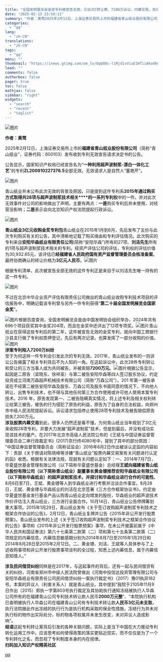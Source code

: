 ```yaml
---
title: "全国发明展览会金奖专利被宣告无效，引出3亿转让费、7200万诉讼、内幕交易、民间借贷……"
date: "2025-02-13 23:59:11"
summary: "作者：黄莺2025年2月12日，上海证券交易所上市的福建省青山纸业股份有限公司（简称“青山纸业”，证..."
categories:
  - "qq"
lang:
  - "zh-CN"
translations:
  - "zh-CN"
tags:
  - "qq"
menu: ""
thumbnail: "https://inews.gtimg.com/om_ls/OqU8Oc-l1RjdivViuE1HTiiAkodkmuq39Q-QAR6LIJiSUAA_640360/0"
lead: ""
comments: false
authorbox: false
pager: true
toc: false
mathjax: false
sidebar: "right"
widgets:
  - "search"
  - "recent"
  - "taglist"
---
```


![图片](https://inews.gtimg.com/om_bt/Op5wkc7Nw-kNlShHIKOiJm_FxfmuZAmvSnnOl8GKRmFqoAA/641)

**作者：黄莺**  


  

  


  


2025年2月12日，上海证券交易所上市的**福建省青山纸业股份有限公司**（简称“青山纸业”，证券代码：600103）发布收到专利无效宣告请求决定书的公告。

公告显示，国家知识产权局已经宣告名为“**一种利用超声波制浆-漂白一体化工艺**”的专利**ZL200910227376.5**全部无效。无效请求人是自然人“董艳芹”。

![图片](https://inews.gtimg.com/om_bt/Ozq42pEG1TZX3JvDv7TIfH6dDVQMGwPWU8WO7uQspEfssAA/641)

青山纸业并未公布此次无效的背景及原因，只是提到这件专利系**2015年通过购买方式取得共28项与超声波制浆技术相关****的一系列专利权**中的一件。并对此次无效事件对公司的影响做出了声明，主要有两点：**一是**购买专利后并未使用，对经营没影响；**二是**表示会向北京知识产权法院提起行政诉讼。  


![图片](https://inews.gtimg.com/om_bt/OWFydNrJsiozcqrNFLG15XWUmhOwYl8uxxuWjkK-vuYOcAA/641)

**青山纸业3亿元收购金奖专利包**青山纸业在2015年1月到6月，先后发布了五份与此次专利购买有关的公告，其中清晰地记载了购买缘由和专利评估情况。此次购买的专利来自**安阳华森纸业有限责任公司**(简称“安阳华森”)所有的27项、**刘洁先生**所有的1项与超声波制浆技术相关的专利。经资产评估公司的评估，专利权的评估价值为30,932.65元，该评估已**经福建省人民政府国有资产监督管理委员会核准备案**。最终协商确认的转让价格为**3亿元人民币**。![图片](https://inews.gtimg.com/om_bt/O6IiLBE3GKODckn4NjVRir1BEDwgJgI7E9gNMC527owRsAA/641)

根据专利清单，此次被宣告全部无效的这件专利正是来自于以刘洁先生唯一持有的这一件专利。

![图片](https://inews.gtimg.com/om_bt/O1JxLnhNE59NXNIEBCP18BNM4nYL1z-WFIJnMWs_sZtFQAA/641)

不过在北京中华企业资产评估有限责任公司做出的青山纸业收购专利技术项目的评估报告中，明确记载该专利曾与另外一件专利获得“**第二十届全国发明展览会国家金奖**”。

![图片](https://inews.gtimg.com/om_bt/OWMvIQZKyK7uGAZMnBCjXjqvR-Ld-E1nyT8gAI1ZBsxHMAA/641)根据百度查询，全国发明展览会是由中国发明协会组织举办，2024年共有696个项目获奖其中金奖204项，而且在金奖中还评出了12项专项奖。![图片](https://inews.gtimg.com/om_bt/Oo91vhD3BrKNcI9QnaaVHYW3u0Y13HLVSokGadqGsDx9MAA/641)青山纸业在获得这些专利后的第二年，这件被宣告无效的金奖专利，就向中国工商银行沙县支行做了专利权质押登记，先后有两次记录。也算发挥了一部分收购的价值。![图片](https://inews.gtimg.com/om_bt/ODuk7IdHxnp6KsHaQ5oBIxNlJgxeo8driI3czdGKGle9cAA/641)  
**涉案专利陷入7200万纠纷**  
至于为何这样一件专利会引发此次的专利无效。2017年，青山纸业发布的一则诉讼公告揭露了相关专利背后不为人知的一角。在这起诉讼中，此次28件专利转让和受让的三方当事人成为共同被告，并被索赔**7200万元**。![图片](https://inews.gtimg.com/om_bt/OroeIwgqOCErXF91OHTx7TNgcONHMHlEFHjHTABiO1mHQAA/641)根据公告显示，起因是二原告（梁晓东、徐祥圣）与第二被告安阳华森等四人签订股东协议，约定投资成立河南万森超声机械技术有限公司（简称“万森公司”）。201 年第一被告承诺在不经第二被告安阳华森及股东、万森公司及股东书面同意的情况下，不向他人转让、出售专利技术，也不得与其他任何第三方合作使用或许可他人使用本案专利技术。2016 年，原告发现第一、二被告隐瞒真实情况，将上述专利及相关权利转让给第三被告，被告的行为侵犯了原告的利益，原告为了自身的合法权益，向郑州市中级人民法院提起诉讼。诉讼请求包括停止使用28项专利技术及被告赔偿原告损失7,200万元。  
**涉及股票内幕交易**到此，很多人仍然还是看不懂，为何青山纸业当年规划了3亿元来收购28项专利，并要大力发展“超声波制浆”技术，但是到最后，并没有成功实现该技术的量产。在2017年北京市高级人民法院公布的《王斌与中国证券监督管理委员会二审行政裁定书》(2017)京行终4080号中，提到了其中的部分原因：  
“中国证券监督管理委员会（简称证监会）2016年6月2日作出被诉认定函的内容如下：贵部《关于商请对陈晓峰等涉嫌“青山纸业”股票内幕交易案有关问题进行认定的函》收悉。根据有关法律法规，现就有关问题认定如下：一、2014年7月7日，华夏盛世基金管理有限公司（以下简称华夏盛世基金）总经理**王斌向福建省青山纸业股份有限公司（以下简称青山纸业）副董事长黄金镖推荐安阳华森纸业有限公司（以下简称华森纸业）的超声波制浆技术，并探讨和华森纸业进行合作的可能性**。8月6日至7日，王斌、黄金镖等人到华森纸业进行考察并洽谈合作事宜。8月28日，王斌、黄金镖与华森纸业的刘洁在北京签署《三方合作框架协议书》，约定由华夏盛世基金发行基金产品认购青山纸业定向增发的股份，华森纸业的超声波技术作价评估注入青山纸业，三方进行全面合作。10月14日，青山纸业公告停牌筹划重大事项。2015年1月29日，青山纸业发布《关于签订收购超声波制浆专利技术之框架合作协议的公告》。2月12日，青山纸业复牌并公告《2015年非公开发行股票预案》。青山纸业发布的上述《关于签订收购超声波制浆专利技术之框架合作协议的公告》事项和《2015年非公开发行股票预案》事项，在未公开披露前属于《中华人民共和国证券法》第六十七条第二款第（二）项和第七十五条第二款第（二）项规定的内幕信息，内幕信息敏感期分别为2014年8月7日至2015年1月29日和2014年8月28日至2015年2月12日。二、黄金镖、刘洁、王斌等人具体参与了上述收购事项和非公开发行股票事项谈判的全过程，知悉上述内幕信息，属于内幕信息知情人。”  
  
**涉及民间借贷纠纷**同样是在2017年，与这起事件的背后，还有一起与民间借贷有关的纠纷，河南省郑州市中级人民法院曾做出《河南中投信达投资管理有限公司与安阳华森纸业有限责任公司民间借贷纠纷一案执行裁定书》（2017）豫01执异162号。本案的异议人（利害关系人）就是青山纸业。其中提到“我院于2105年11月9日作出（2015）郑执一字第803号执行裁定及其协助执行通知冻结被执行人华森公司所有的在福建青山公司专利技术转让款人民币**2000万元整**”、“本院执行机构已查明被执行人华森公司在福建青山公司有专利技术转让款**人民币3亿元未支取**，执行法院据此作出冻结的执行行为是执行机构采取的保全性措施，冻结行为并未对执行标的物作出实际处分，标的物各项权属并未发生改变，未对异议人造成影响”。  
**结语**这起专利转让案背后引发的各种关联问题，实际上是当下中国在大力推动专利转化运用工作中，应该思考如何使得政策的落实更贴近现实，而不仅仅是为了一个专利转化之名，而忽视了专利制度本身的内在规律。  
**扫码加入知识产权精英社区**

[qq](https://new.qq.com/rain/a/20250214A000KV00)
